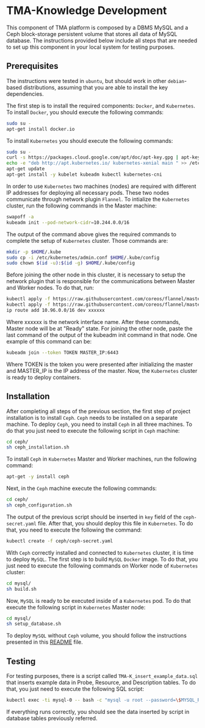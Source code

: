 # TMA-Knowledge Development
This component of TMA platform is composed by a DBMS MySQL and a Ceph block-storage persistent volume that stores all data of MySQL database.
The instructions provided below include all steps that are needed to set up this component in your local system for testing purposes.

## Prerequisites
The instructions were tested in `ubuntu`, but should work in other `debian`-based distributions, assuming that you are able to install the key dependencies.

The first step is to install the required components: `Docker`, and `Kubernetes`.
To install `Docker`, you should execute the following commands:

```sh
sudo su -
apt-get install docker.io
```
To install `Kubernetes` you should execute the following commands:

```sh
sudo su -
curl -s https://packages.cloud.google.com/apt/doc/apt-key.gpg | apt-key add 
echo -e "deb http://apt.kubernetes.io/ kubernetes-xenial main " >> /etc/apt/sources.list.d/kubernetes.list
apt-get update
apt-get install -y kubelet kubeadm kubectl kubernetes-cni
```

In order to use `Kubernetes` two machines (nodes) are required with different IP addresses for deploying all necessary pods.
These two nodes communicate through network plugin `Flannel`.
To intialize the `Kubernetes` cluster, run the following commands in the Master machine:

```sh
swapoff -a
kubeadm init --pod-network-cidr=10.244.0.0/16
```

The output of the command above gives the required commands to complete the setup of `Kubernetes` cluster. Those commands are:

```sh
mkdir -p $HOME/.kube
sudo cp -i /etc/kubernetes/admin.conf $HOME/.kube/config
sudo chown $(id -u):$(id -g) $HOME/.kube/config
```


Before joining the other node in this cluster, it is necessary to setup the network plugin that is responsible for the communications between Master and Worker nodes.
To do that, run:

```sh
kubectl apply -f https://raw.githubusercontent.com/coreos/flannel/master/Documentation/kube-flannel.yml
kubectl apply -f https://raw.githubusercontent.com/coreos/flannel/master/Documentation/k8s-manifests/kube-flannel-rbac.yml
ip route add 10.96.0.0/16 dev xxxxxx
```

Where xxxxxx is the network interface name.
After these commands, Master node will be at "Ready" state. For joining the other node, paste the last command of the output of the kubeadm init command in that node. One example of this command can be:

```sh
kubeadm join --token TOKEN MASTER_IP:6443
```

Where TOKEN is the token you were presented after initializing the master and MASTER_IP is the IP address of the master.
Now, the `Kubernetes` cluster is ready to deploy containers.


## Installation

After completing all steps of the previous section, the first step of project installation is to install `Ceph`. `Ceph` needs to be installed on a separate machine. To deploy `Ceph`, you need to install `Ceph` in all three machines. To do that you just need to execute the following script in `Ceph` machine:

```sh
cd ceph/
sh ceph_installation.sh
```

To install `Ceph` in `Kubernetes` Master and Worker machines, run the following command:

```sh
apt-get -y install ceph
```

Next, in the `Ceph` machine execute the following commands:

```sh
cd ceph/
sh ceph_configuration.sh
```
The output of the previous script should be inserted in `key` field of the `ceph-secret.yaml` file. 
After that, you should deploy this file in `Kubernetes`. To do that, you need to execute the following the command:

```sh
kubectl create -f ceph/ceph-secret.yaml
```

With `Ceph` correctly installed and connected to `Kubernetes` cluster, it is time to deploy `MySQL`. The first step is to build `MySQL` `Docker` image. To do that, you just need to execute the following commands on Worker node of `Kubernetes` cluster:

```sh
cd mysql/
sh build.sh
```

Now, `MySQL` is ready to be executed inside of a `Kubernetes` pod. To do that execute the following script in `Kubernetes` Master node:

```sh
cd mysql/
sh setup_database.sh
```

To deploy `MySQL` without `Ceph` volume, you should follow the instructions presented in this [README](mysql-host-volume/README.md) file.

## Testing
For testing purposes, there is a script called `TMA-K_insert_example_data.sql` that inserts example data in Probe, Resource, and Description tables.
To do that, you just need to execute the following SQL script:

```sh
kubectl exec -ti mysql-0 -- bash -c "mysql -u root --password=\$MYSQL_ROOT_PASSWORD knowledge < /mysql/TMA-K_insert_example_data.sql"
```

If everything runs correctly, you should see the data inserted by script in database tables previously referred.